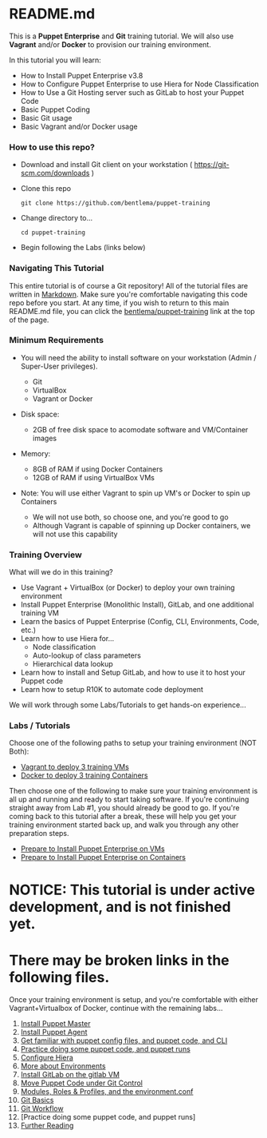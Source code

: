 # README.md #

This is a **Puppet Enterprise** and **Git** training tutorial.
We will also use **Vagrant** and/or **Docker** to provision our training environment.

In this tutorial you will learn:

* How to Install Puppet Enterprise v3.8
* How to Configure Puppet Enterprise to use Hiera for Node Classification
* How to Use a Git Hosting server such as GitLab to host your Puppet Code
* Basic Puppet Coding
* Basic Git usage
* Basic Vagrant and/or Docker usage

### How to use this repo? ###

* Download and install Git client on your workstation ( https://git-scm.com/downloads )

* Clone this repo

     `git clone https://github.com/bentlema/puppet-training`

* Change directory to...

     `cd puppet-training`

* Begin following the Labs (links below)

### Navigating This Tutorial ###

This entire tutorial is of course a Git repository!  All of the tutorial
files are written in [Markdown](https://en.wikipedia.org/wiki/Markdown).
Make sure you're comfortable navigating this code repo before you start.
At any time, if you wish to return to this main README.md file, you can
click the [bentlema/puppet-training](https://github.com/bentlema/puppet-training) link at the top of the page.

### Minimum Requirements ##

* You will need the ability to install software on your workstation (Admin / Super-User privileges).
    - Git
    - VirtualBox
    - Vagrant or Docker

* Disk space:
    - 2GB of free disk space to acomodate software and VM/Container images

* Memory:
    - 8GB of RAM if using Docker Containers
    - 12GB of RAM if using VirtualBox VMs

* Note: You will use either Vagrant to spin up VM's or Docker to spin up Containers
    - We will not use both, so choose one, and you're good to go
    - Although Vagrant is capable of spinning up Docker containers, we will
      not use this capability

### Training Overview ###

What will we do in this training?

* Use Vagrant + VirtualBox (or Docker) to deploy your own training environment
* Install Puppet Enterprise (Monolithic Install), GitLab, and one additional training VM
* Learn the basics of Puppet Enterprise (Config, CLI, Environments, Code, etc.)
* Learn how to use Hiera for...
    - Node classification
    - Auto-lookup of class parameters
    - Hierarchical data lookup
* Learn how to install and Setup GitLab, and how to use it to host your Puppet code
* Learn how to setup R10K to automate code deployment


We will work through some Labs/Tutorials to get hands-on experience...


### Labs / Tutorials ###

Choose one of the following paths to setup your training environment (NOT Both):

*  [Vagrant to deploy 3 training VMs](/tutorial/01v-Provision-Training-VMs.md)
*  [Docker to deploy 3 training Containers](/tutorial/01c-Provision-Training-Containers.md)

Then choose one of the following to make sure your training environment is all
up and running and ready to start taking software.  If you're continuing straight
away from Lab #1, you should already be good to go.  If you're coming back to this
tutorial after a break, these will help you get your training environment started
back up, and walk you through any other preparation steps.

*  [Prepare to Install Puppet Enterprise on VMs](/tutorial/02v-Prep-to-Install-Puppet-Master.md)
*  [Prepare to Install Puppet Enterprise on Containers](/tutorial/02c-Prep-to-Install-Puppet-Master.md)

# NOTICE:  This tutorial is under active development, and is not finished yet. #
#          There may be broken links in the following files. #

Once your training environment is setup, and you're comfortable with
either Vagrant+Virtualbox of Docker, continue with the remaining labs...

1.  [Install Puppet Master](/tutorial/03-Install-Puppet-Master.md)
2.  [Install Puppet Agent](/tutorial/04-Install-Puppet-Agent.md)
3.  [Get familiar with puppet config files, and puppet code, and CLI](/tutorial/05-Puppet-Config-and-Code.md)
4.  [Practice doing some puppet code, and puppet runs](/tutorial/06-Puppet-Code-Practice.md)
5.  [Configure Hiera](/tutorial/07-Config-Hiera.md)
6.  [More about Environments](/tutorial/08-Environments.md)
7.  [Install GitLab on the gitlab VM](/tutorial/09-Install-GitLab.md)
8.  [Move Puppet Code under Git Control](/tutorial/10-Move-Puppet-Code-to-GitLab.md)
10. [Modules, Roles & Profiles, and the environment.conf](/tutorial/11-Roles-and-Profiles.md)
11. [Git Basics](/tutorial/12-Git-Basics.md)
12. [Git Workflow](/tutorial/13-Git-Workflow.md)
88. [Practice doing some puppet code, and puppet runs]
99. [Further Reading](/tutorial/YY-Further-Reading.md)



